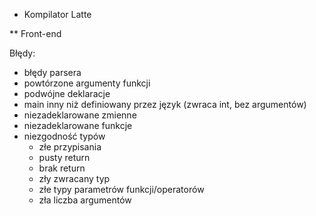 * Kompilator Latte

** Front-end

Błędy:
  - błędy parsera
  - powtórzone argumenty funkcji
  - podwójne deklaracje
  - main inny niż definiowany przez język (zwraca int, bez argumentów)
  - niezadeklarowane zmienne
  - niezadeklarowane funkcje
  - niezgodność typów
    - złe przypisania
    - pusty return
    - brak return
    - zły zwracany typ
    - złe typy parametrów funkcji/operatorów
    - zła liczba argumentów
